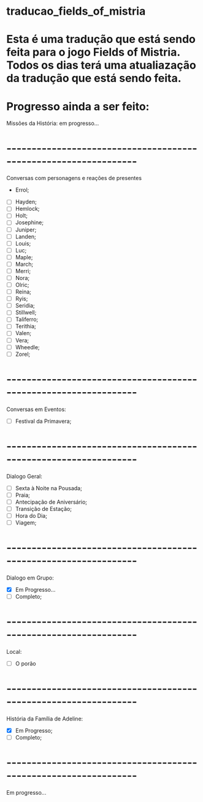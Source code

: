 # traducao_fields_of_mistria
# Esta é uma tradução que está sendo feita para o jogo Fields of Mistria. Todos os dias terá uma atualiazação da tradução que está sendo feita.

# Progresso ainda a ser feito:

Missões da História:
em progresso...
# ----------------------------------------------------------------
Conversas com personagens e reações de presentes
* Errol;
- [ ] Hayden;
- [ ] Hemlock;
- [ ] Holt;
- [ ] Josephine;
- [ ] Juniper;
- [ ] Landen;
- [ ] Louis;
- [ ] Luc;
- [ ] Maple;
- [ ] March;
- [ ] Merri;
- [ ] Nora;
- [ ] Olric;
- [ ] Reina;
- [ ] Ryis;
- [ ] Seridia;
- [ ] Stillwell;
- [ ] Taliferro;
- [ ] Terithia;
- [ ] Valen;
- [ ] Vera;
- [ ] Wheedle;
- [ ] Zorel;
# ----------------------------------------------------------------
Conversas em Eventos:
- [ ] Festival da Primavera;
# ----------------------------------------------------------------
Dialogo Geral: 
- [ ] Sexta à Noite na Pousada;
- [ ] Praia;
- [ ] Antecipação de Aniversário;
- [ ] Transição de Estação;
- [ ] Hora do Dia;
- [ ] Viagem;
# ----------------------------------------------------------------
Dialogo em Grupo:
- [x] Em Progresso... 
- [ ] Completo;
# ----------------------------------------------------------------
Local:
- [ ] O porão
# ----------------------------------------------------------------
História da Família de Adeline:
- [x] Em Progresso;
- [ ] Completo;
# ----------------------------------------------------------------
Em progresso...
